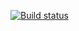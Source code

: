 [![Build status](https://ci.appveyor.com/api/projects/status/tt9sqfil6j3u6nh1?svg=true)](https://ci.appveyor.com/project/DenisKulik/mapty)
